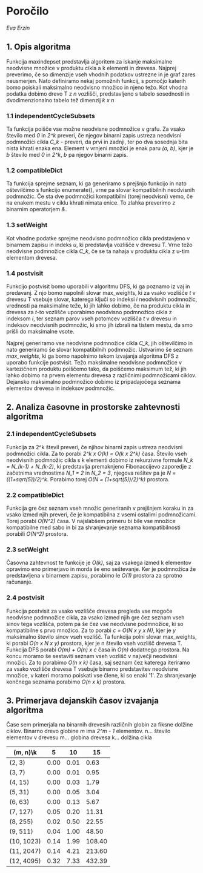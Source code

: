 # Poročilo

*Eva Erzin*

## 1. Opis algoritma

Funkcija maxindepset predstavlja algoritem za iskanje maksimalne neodvisne množice v produktu cikla a k elementi in drevesa.
Najprej preverimo, če so dimenzije vseh vhodnih podatkov ustrezne in je graf zares neusmerjen.
Nato definiramo nekaj pomožnih funkcij, s pomočjo katerih bomo poiskali maksimalno neodvisno množico in njeno težo.
Kot vhodna podatka dobimo drevo T z *n* vozlišči, predstavljeno s tabelo sosednosti in dvodimenzionalno tabelo tež dimenzij *k x n*

### 1.1 independentCycleSubsets

Ta funkcija poišče vse možne neodvisne podmnožice v grafu. Za vsako število med *0* in *2^k* preveri, če njegov binarni zapis ustreza neodvisni podmnožici cikla *C_k* - preveri, da prvi in zadnji, ter po dva sosednja bita nista khrati enaka ena.
Element v vrnjeni množici je enak paru *(a, b)*, kjer je *b* število med *0* in *2^k*, *b* pa njegov binarni zapis.

### 1.2 compatibleDict

Ta funkcija sprejme seznam, ki ga generiramo s prejšnjo funkcijo in nato oštevilčimo s funkcijo enumerate(), vrne pa slovar kompatibilnih neodvisnih podmnožic. Če sta dve podmnožici kompatibilni (torej neodvisni) vemo, če na enakem mestu v ciklu khrati nimata enice. To zlahka preverimo z binarnim operatorjem *&*.

### 1.3 setWeight

Kot vhodne podatke sprejme neodvisno podmnožico cikla predstavjeno v binarnem zapisu in indeks *u*, ki predstavlja vozlišče v drevesu T. Vrne težo neodvisne podmnožice cikla *C_k*, če se ta nahaja v produktu cikla z u-tim elementom drevesa.

### 1.4 postvisit

Funkcijo postvisit bomo uporabili v algoritmu DFS, ki ga poznamo iz vaj in predavanj. Z njo bomo napolnili slovar max_weights, ki za vsako vozlišče *t* v drevesu T vsebuje slovar, katerega ključi so indeksi *i* neodvisnih podmnožic, vrednosti pa maksimalne teže, ki jih lahko dobimo, če na produktu cikla in drevesa za *t*-to vozlišče uporabimo neodvisno podmnožico cikla z indeksom *i*, ter seznam parov vseh potomcev vozlišča *t* v drevesu in indeksov neodvisnih podmnožic, ki smo jih izbrali na tistem mestu, da smo prišli do maksimalne vsote.

Najprej generiramo vse neodvisne podmnožice cikla *C_k*, jih oštevilčimo in nato generiramo še slovar kompatibilnih podmnožic. Ustvarimo še seznam *max_weights*, ki ga bomo napolnimo tekom izvajanja algoritma DFS z uporabo funkcije postvisit.
Težo maksimalne neodvisne podmnožice v kartezičnem produktu poiščemo tako, da poiščemo maksimum tež, ki jih lahko dobimo na prvem elementu drevesa z različnimi podmnožicami ciklov.
Dejansko maksimalno podmnožico dobimo iz pripadajočega seznama elementov drevesa in indeksov podmnožic.

## 2. Analiza časovne in prostorske zahtevnosti algoritma

### 2.1 independentCycleSubsets

Funkcija za 2^k števil preveri, če njihov binarni zapis ustreza neodvisni podmnožici cikla. Za to porabi *2^k x O(k) = O(k x 2^k)* časa. Število vseh neodvisnih podmnožic cikla s k elementi dobimo iz rekurzivne formule *N_k = N_(k-1) + N_(k-2)*, ki predstavlja premaknjeno Fibonaccijevo zaporedje z začetnima vrednostima *N_1 = 2* in *N_2 = 3*, njegova rešitev pa je *N = ((1+sqrt(5))/2)^k*. Porabimo torej *O(N = (1+sqrt(5))/2)^k)* prostora.

### 2.2 compatibleDict

Funkcija gre čez seznam vseh množic generiranih v prejšnjem koraku in za vsako izmed njih preveri, če je kompatibilna z vsemi ostalimi podmnožicami. Torej porabi *O(N^2)* časa.
V najslabšem primeru bi bile vse množice kompatibilne med sabo in bi za shranjevanje seznama kompatibilnosti porabili *O(N^2)* prostora.

### 2.3 setWeight

Časovna zahtevnost te funkcije je *O(k)*, saj za vsakega izmed k elementov opravimo eno primerjavo in morda še eno seštevanje. Ker je podmnožica že predstavljena v binarnem zapisu, porabimo le *O(1)* prostora za sprotno računanje.

### 2.4 postvisit

Funkcija postvisit za vsako vozlišče drevesa pregleda vse mogoče neodvisne podmnožice cikla, za vsako izmed njih gre čez seznam vseh sinov tega vozlišča, potem pa še čez vse neodvisne podmnožice, ki so kompatibilne s prvo množico. Za to porabi *c = O(N x y x N)*, kjer je *y* maksimalno število sinov vseh vozlišč. Ta funkcija polni slovar max_weights, ki porabi *O(n x N x y)* prostora, kjer je n število vseh vozlišč drevesa T.
Funkcija DFS porabi *O(m) + O(n) x c* časa in *O(n)* dodatnega prostora.
Na koncu moramo še sestaviti seznam vseh vozlišč v največji neodvisni množici. Za to porabimo *O(n x k)* časa, saj seznam čez katerega iteriramo za vsako vozlišče drevesa T vsebuje binarno predstavitev neodvisne množice, v kateri moramo poiskati vse člene, ki so enaki '1'. Za shranjevanje končnega seznama porabimo *O(n x k)* prostora.

## 3. Primerjava dejanskih časov izvajanja algoritma

Čase sem primerjala na binarnih drevesih različnih globin za fiksne dolžine ciklov.
Binarno drevo globine *m* ima *2^m - 1* elementov.
n... število elementov v drevesu
m... globina drevesa
k... dolžina cikla

|(m, n)\k|5|10|15|
|---|---|---|---|
|(2, 3)|0.00|0.01|0.63|
|(3, 7)|0.00|0.01|0.95|
|(4, 15)|0.00|0.03|1.79|
|(5, 31)|0.00|0.05|3.04|
|(6, 63)|0.00|0.13|5.67|
|(7, 127)|0.05|0.20|11.31|
|(8, 255)|0.02|0.50|22.55|
|(9, 511)|0.04|1.00|48.50|
|(10, 1023)|0.14|1.99|108.40|
|(11, 2047)|0.14|4.21|213.60|
|(12, 4095)|0.32|7.33|432.39|

